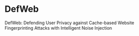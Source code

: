 # DefWeb
DefWeb: Defending User Privacy against Cache-based Website Fingerprinting Attacks with Intelligent Noise Injection

